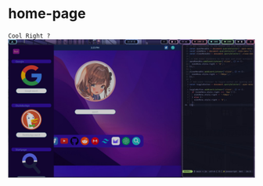 # home-page
`Cool Right ?`
![Cool Right ?](https://raw.githubusercontent.com/Farah-xyz/home-page/main/assets/setup.jpg)

